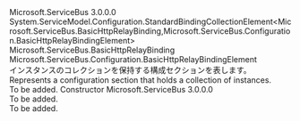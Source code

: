 <Type Name="BasicHttpRelayBindingCollectionElement" FullName="Microsoft.ServiceBus.Configuration.BasicHttpRelayBindingCollectionElement">
  <TypeSignature Language="C#" Value="public class BasicHttpRelayBindingCollectionElement : System.ServiceModel.Configuration.StandardBindingCollectionElement&lt;Microsoft.ServiceBus.BasicHttpRelayBinding,Microsoft.ServiceBus.Configuration.BasicHttpRelayBindingElement&gt;" />
  <TypeSignature Language="ILAsm" Value=".class public auto ansi beforefieldinit BasicHttpRelayBindingCollectionElement extends System.ServiceModel.Configuration.StandardBindingCollectionElement`2&lt;class Microsoft.ServiceBus.BasicHttpRelayBinding, class Microsoft.ServiceBus.Configuration.BasicHttpRelayBindingElement&gt;" />
  <TypeSignature Language="DocId" Value="T:Microsoft.ServiceBus.Configuration.BasicHttpRelayBindingCollectionElement" />
  <TypeSignature Language="VB.NET" Value="Public Class BasicHttpRelayBindingCollectionElement&#xA;Inherits StandardBindingCollectionElement(Of BasicHttpRelayBinding, BasicHttpRelayBindingElement)" />
  <TypeSignature Language="F#" Value="type BasicHttpRelayBindingCollectionElement = class&#xA;    inherit StandardBindingCollectionElement&lt;BasicHttpRelayBinding, BasicHttpRelayBindingElement&gt;" />
  <AssemblyInfo>
    <AssemblyName>Microsoft.ServiceBus</AssemblyName>
    <AssemblyVersion>3.0.0.0</AssemblyVersion>
  </AssemblyInfo>
  <Base>
    <BaseTypeName>System.ServiceModel.Configuration.StandardBindingCollectionElement&lt;Microsoft.ServiceBus.BasicHttpRelayBinding,Microsoft.ServiceBus.Configuration.BasicHttpRelayBindingElement&gt;</BaseTypeName>
    <BaseTypeArguments>
      <BaseTypeArgument TypeParamName="!0">Microsoft.ServiceBus.BasicHttpRelayBinding</BaseTypeArgument>
      <BaseTypeArgument TypeParamName="!1">Microsoft.ServiceBus.Configuration.BasicHttpRelayBindingElement</BaseTypeArgument>
    </BaseTypeArguments>
  </Base>
  <Interfaces />
  <Docs>
    <summary><span data-ttu-id="c1181-101"><see cref="T:Microsoft.ServiceBus.Configuration.BasicHttpRelayBindingElement" /> インスタンスのコレクションを保持する構成セクションを表します。</span><span class="sxs-lookup"><span data-stu-id="c1181-101">Represents a configuration section that holds a collection of <see cref="T:Microsoft.ServiceBus.Configuration.BasicHttpRelayBindingElement" /> instances.</span></span></summary>
    <remarks>To be added.</remarks>
  </Docs>
  <Members>
    <Member MemberName=".ctor">
      <MemberSignature Language="C#" Value="public BasicHttpRelayBindingCollectionElement ();" />
      <MemberSignature Language="ILAsm" Value=".method public hidebysig specialname rtspecialname instance void .ctor() cil managed" />
      <MemberSignature Language="DocId" Value="M:Microsoft.ServiceBus.Configuration.BasicHttpRelayBindingCollectionElement.#ctor" />
      <MemberSignature Language="VB.NET" Value="Public Sub New ()" />
      <MemberType>Constructor</MemberType>
      <AssemblyInfo>
        <AssemblyName>Microsoft.ServiceBus</AssemblyName>
        <AssemblyVersion>3.0.0.0</AssemblyVersion>
      </AssemblyInfo>
      <Parameters />
      <Docs>
        <summary>To be added.</summary>
        <remarks>To be added.</remarks>
      </Docs>
    </Member>
  </Members>
</Type>